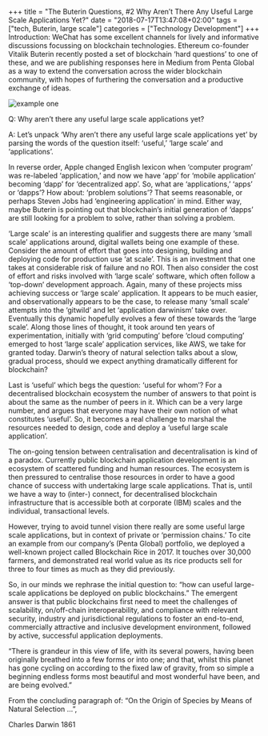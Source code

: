 +++
title = "The Buterin Questions, #2 Why Aren’t There Any Useful Large Scale Applications Yet?"
date = "2018-07-17T13:47:08+02:00"
tags = ["tech, Buterin, large scale"]
categories = ["Technology Development"]
+++
Introduction: WeChat has some excellent channels for lively and informative discussions focussing on blockchain technologies. Ethereum co-founder Vitalik Buterin recently posted a set of blockchain ‘hard questions’ to one of these, and we are publishing responses here in Medium from Penta Global as a way to extend the conversation across the wider blockchain community, with hopes of furthering the conversation and a productive exchange of ideas.

<img src=/img/blog/blogimg2.png alt="example one">

Q: Why aren’t there any useful large scale applications yet?

A: Let’s unpack ‘Why aren’t there any useful large scale applications yet’ by parsing the words of the question itself: ‘useful,’ ‘large scale’ and ‘applications’.

In reverse order, Apple changed English lexicon when ‘computer program’ was re-labeled ‘application,’ and now we have ‘app’ for ‘mobile application’ becoming ‘dapp’ for ‘decentralized app’. So, what are ‘applications,’ ‘apps’ or ‘dapps’? How about: ‘problem solutions’? That seems reasonable, or perhaps Steven Jobs had ‘engineering application’ in mind. Either way, maybe Buterin is pointing out that blockchain’s initial generation of ‘dapps’ are still looking for a problem to solve, rather than solving a problem.

‘Large scale’ is an interesting qualifier and suggests there are many ‘small scale’ applications around, digital wallets being one example of these. Consider the amount of effort that goes into designing, building and deploying code for production use ‘at scale’. This is an investment that one takes at considerable risk of failure and no ROI. Then also consider the cost of effort and risks involved with ‘large scale’ software, which often follow a ‘top-down’ development approach. Again, many of these projects miss achieving success or ‘large scale’ application. It appears to be much easier, and observationally appears to be the case, to release many ‘small scale’ attempts into the ‘gitwild’ and let ‘application darwinism’ take over. Eventually this dynamic hopefully evolves a few of these towards the ‘large scale’. Along those lines of thought, it took around ten years of experimentation, initially with ‘grid computing’ before ‘cloud computing’ emerged to host ‘large scale’ application services, like AWS, we take for granted today. Darwin’s theory of natural selection talks about a slow, gradual process, should we expect anything dramatically different for blockchain?

Last is ‘useful’ which begs the question: ‘useful for whom’? For a decentralised blockchain ecosystem the number of answers to that point is about the same as the number of peers in it. Which can be a very large number, and argues that everyone may have their own notion of what constitutes ‘useful’. So, it becomes a real challenge to marshal the resources needed to design, code and deploy a ‘useful large scale application’.

The on-going tension between centralisation and decentralisation is kind of a paradox. Currently public blockchain application development is an ecosystem of scattered funding and human resources. The ecosystem is then pressured to centralise those resources in order to have a good chance of success with undertaking large scale applications. That is, until we have a way to (inter-) connect, for decentralised blockchain infrastructure that is accessible both at corporate (IBM) scales and the individual, transactional levels.

However, trying to avoid tunnel vision there really are some useful large scale applications, but in context of private or ‘permission chains.’ To cite an example from our company’s (Penta Global) portfolio, we deployed a well-known project called Blockchain Rice in 2017. It touches over 30,000 farmers, and demonstrated real world value as its rice products sell for three to four times as much as they did previously.

So, in our minds we rephrase the initial question to: “how can useful large-scale applications be deployed on public blockchains.” The emergent answer is that public blockchains first need to meet the challenges of scalability, on/off-chain interoperability, and compliance with relevant security, industry and jurisdictional regulations to foster an end-to-end, commercially attractive and inclusive development environment, followed by active, successful application deployments.

“There is grandeur in this view of life, with its several powers, having been originally breathed into a few forms or into one; and that, whilst this planet has gone cycling on according to the fixed law of gravity, from so simple a beginning endless forms most beautiful and most wonderful have been, and are being evolved.”

From the concluding paragraph of: “On the Origin of Species by Means of Natural Selection …”,

Charles Darwin 1861
